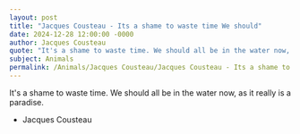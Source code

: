 ```yaml
---
layout: post
title: "Jacques Cousteau - Its a shame to waste time We should"
date: 2024-12-28 12:00:00 -0000
author: Jacques Cousteau
quote: "It's a shame to waste time. We should all be in the water now, as it really is a paradise."
subject: Animals
permalink: /Animals/Jacques Cousteau/Jacques Cousteau - Its a shame to waste time We should
---
```


It's a shame to waste time. We should all be in the water now, as it really is a paradise.

- Jacques Cousteau
